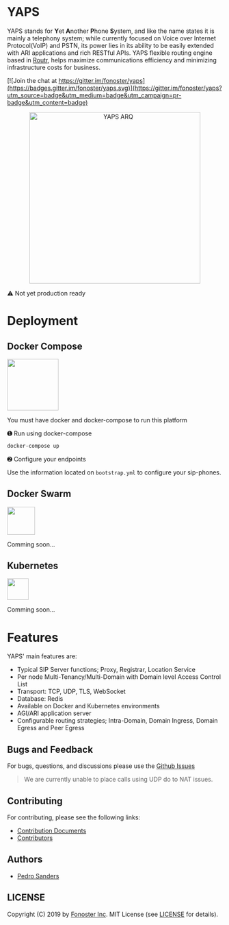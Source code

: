 
# YAPS

YAPS stands for **Y**et **A**nother **P**hone **S**ystem, and like the name states it is mainly a telephony system; while currently focused on Voice over Internet Protocol(VoIP) and PSTN, its power lies in its ability to be easily extended with ARI applications and rich RESTful APIs.  YAPS flexible routing engine based in [Routr](https://github.com/fonoster/routr), helps maximize communications efficiency and minimizing infrastructure costs for business.

[![Join the chat at https://gitter.im/fonoster/yaps](https://badges.gitter.im/fonoster/yaps.svg)](https://gitter.im/fonoster/yaps?utm_source=badge&utm_medium=badge&utm_campaign=pr-badge&utm_content=badge)

<p align="center">
<img src="https://raw.githubusercontent.com/fonoster/yaps/master/arq.png" alt="YAPS ARQ" height="400">
</p>

:warning: Not yet production ready

# Deployment

## Docker Compose

<img src="https://github.com/fonoster/yaps/blob/master/docs/images/compose.png" width="120">

You must have docker and docker-compose to run this platform

&#10122; Run using docker-compose

```bash
docker-compose up
```

&#10123; Configure your endpoints

Use the information located on `bootstrap.yml` to configure your sip-phones.

## Docker Swarm

<img src="https://github.com/fonoster/yaps/blob/master/docs/images/swarm.png" height="65">

Comming soon...

## Kubernetes

<img src="https://github.com/fonoster/yaps/blob/master/docs/images/k8s.png" height="50">

Comming soon...

# Features

YAPS' main features are:

- Typical SIP Server functions; Proxy, Registrar, Location Service
- Per node Multi-Tenancy/Multi-Domain with Domain level Access Control List
- Transport: TCP, UDP, TLS, WebSocket
- Database: Redis
- Available on Docker and Kubernetes environments
- AGI/ARI application server
- Configurable routing strategies; Intra-Domain, Domain Ingress, Domain Egress and Peer Egress

## Bugs and Feedback

For bugs, questions, and discussions please use the [Github Issues](https://github.com/fonoster/yaps/issues)

> We are currently unable to place calls using UDP do to NAT issues.

## Contributing

For contributing, please see the following links:

 - [Contribution Documents](https://github.com/fonoster/yaps/blob/master/CONTRIBUTING.md)
 - [Contributors](https://github.com/fonoster/yaps/contributors)

## Authors
 - [Pedro Sanders](https://github.com/psanders)

## LICENSE
Copyright (C) 2019 by [Fonoster Inc](https://fonoster.com). MIT License (see [LICENSE](https://github.com/fonoster/yaps/blob/master/LICENSE) for details).
